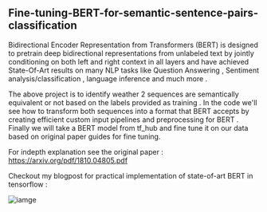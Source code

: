 ## Fine-tuning-BERT-for-semantic-sentence-pairs-classification

Bidirectional Encoder Representation from Transformers (BERT) is designed to pretrain deep bidirectional representations from
unlabeled text by jointly conditioning on both left and right context in all layers and have achieved State-Of-Art results on many NLP tasks like Question Answering , Sentiment analysis/classification , language inference and much more .

The above project is to identify weather 2 sequences are semantically equivalent or not based on the labels provided as training . In the code we'll see how to transform both sequences into a format that BERT accepts by creating efficient custom input pipelines and preprocessing for BERT . Finally we will take a BERT model from tf_hub and fine tune it on our data based on original paper guides for fine tuning.

For indepth explanation see the original paper : https://arxiv.org/pdf/1810.04805.pdf

Checkout my blogpost for practical implementation of state-of-art BERT in tensorflow : 

![iamge](https://www.revuze.it/wp-content/uploads/2020/06/3-reasons-why-bert-is-game-changer-in-NLP-1024x496.png)

